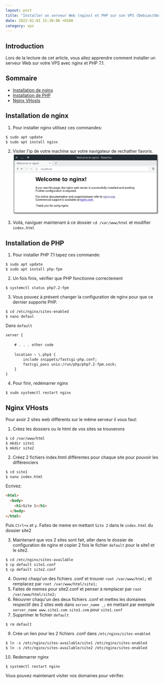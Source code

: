 ```yaml
---
layout: post
title: "Installer un serveur Web (nginx) et PHP sur son VPS (Debian/Ubuntu)"
date: 2022-01-01 15:30:00 +0100
category: vps
---
```


## Introduction

Lors de la lecture de cet article, vous allez apprendre comment installer un serveur Web sur votre VPS avec nginx et PHP 7.1.

## Sommaire
- [Installation de nginx](#installation-de-nginx)
- [Installation de PHP](#installation-de-PHP)
- [Nginx VHosts](#nginx-vhosts)

## Installation de nginx

1) Pour installer nginx utilisez ces commandes:
```
$ sudo apt update
$ sudo apt install nginx
```
2) Visiter l'ip de votre machine sur votre navigateur de rechather favoris.
![image](/images/welcomenginx.png)

3) Voilà, naviguer maintenant à ce dossier `cd /var/www/html` et modifier `index.html`

## Installation de PHP

1) Pour installer PHP 7.1 tapez ces commande:
```
$ sudo apt update
$ sudo apt install php-fpm
```
2) Un fois finis, vérifier que PHP fonctionne correctement
```
$ systemctl status php7.2-fpm
```
3) Vous pouvez à présent changer la configuration de nginx pour que ce dernier supporte PHP.

```
$ cd /etc/nginx/sites-enabled
$ nano defaul
```

Dans `default`

```
server {

    # . . . other code

    location ~ \.php$ {
        include snippets/fastcgi-php.conf;
        fastcgi_pass unix:/run/php/php7.2-fpm.sock;
    }
}
```
4) Pour finir, redémarrer nginx
```
$ sudo systemctl restart nginx
```

## Nginx VHosts

Pour avoir 2 sites web différents sur le même serveur il vous faut:

1) Créez les dossiers ou le html de vos sites se trouverons
```
$ cd /var/www/html
$ mkdir site1
$ mkdir site2
```

2) Créez 2 fichiers index.html différentes pour chaque site pour pouvoir les différenciers
```
$ cd site1
$ nano index.html
```

Ecrivez:

```html
<html>
  <body>
    <h1>Site 1</h1>
  </body>
</html>
```
Puis `Ctrl+x` et `y`. Faites de meme en mettant `Site 2` dans le `index.html` du dossier site2

3) Maintenant que vos 2 sites sont fait, aller dans le dossier de configuration de nginx et copier 2 fois le fichier `default` pour le site1 et le site2.
```
$ cd /etc/nginx/sites-available
$ cp default site1.conf
$ cp default site2.conf
```

4) Ouvrez chaqu'un des fichiers .conf et trouver `root /var/www/html;` et remplacez par `root /var/www/html/site1;`
5) Faites de memes pour site2.conf et penser à remplacer par `root /var/www/html/site2;`
6) Réouvrer chaqu'un des deux fichiers .conf et mettes les domaines respectif des 2 sites web dans `server_name _;` en mettant par exemple `server_name www.site1.com site1.com` pour `site1.conf`
7) Supprimer le fichier `default` 
```
$ rm default
```
9) Crée un lien pour les 2 fichiers .conf dans `/etc/nginx/sites-enabled`
```
$ ln -s /etc/nginx/sites-available/site1 /etc/nginx/sites-enabled
$ ln -s /etc/nginx/sites-available/site2 /etc/nginx/sites-enabled
```

10) Redemarrer nginx
```
$ systemctl restart nginx
```

Vous pouvez maintenant visiter vos domaines pour vérifier.
